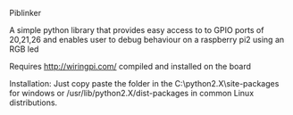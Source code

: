 Piblinker

A simple python library that provides easy access to to GPIO ports of 20,21,26
and enables user to debug behaviour on a raspberry pi2 using an RGB led

Requires http://wiringpi.com/ compiled and installed on the board

Installation:
Just copy paste the folder in the C:\\python2.X\site-packages for windows or 
/usr/lib/python2.X/dist-packages in common Linux distributions. 
